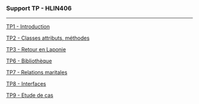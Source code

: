 ### Support TP - HLIN406
----------------------------

[TP1 - Introduction](https://jcufi.github.io/ens/tp1/) <br/>

[TP2 - Classes attributs, méthodes](https://jcufi.github.io/ens/tp2/) <br/>

[TP3 - Retour en Laponie](https://jcufi.github.io/ens/tp3/) <br/>

[TP6 - Bibliothèque](https://jcufi.github.io/ens/tp6/) <br/>

[TP7 - Relations maritales](https://jcufi.github.io/ens/tp7/) <br/>

[TP8 - Interfaces](https://jcufi.github.io/ens/tp8/) <br/>

[TP9 - Etude de cas](https://jcufi.github.io/ens/tp9/) <br/>